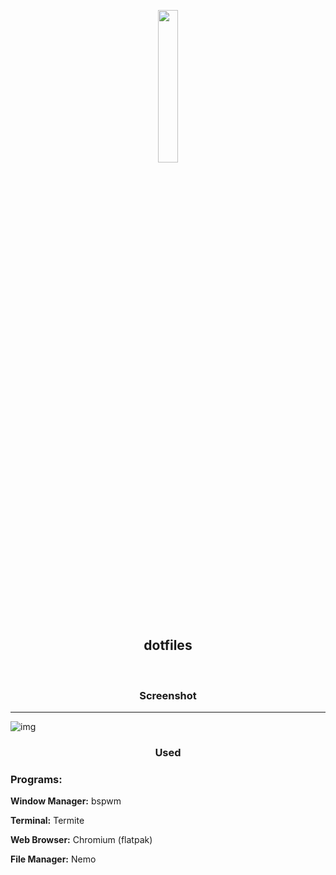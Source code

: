 <p align="center">
  <img width="25%" src="https://avatars1.githubusercontent.com/u/58103738?s=460&u=1db2e930ef3fc6c6d3e3fc6b55e44bef7323ed01&v=4"
</p>

<h2 align="center">
    <b>dotfiles</b> 
    </h2>
<br />

<h3 align="center">
    <b>Screenshot</b>
</h3>
<p align="center"></p>

***
![img](https://user-images.githubusercontent.com/58103738/119182332-0ef6e900-ba73-11eb-80d2-edefd41b5eec.png)

<h3 align="center">
    <b>Used</b>
</h3>
<p align="center"></p>

### Programs:

**Window Manager:** bspwm

**Terminal:** Termite

**Web Browser:** Chromium (flatpak)

**File Manager:** Nemo


 



